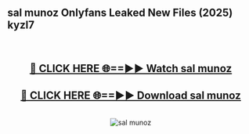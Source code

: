<h2>sal munoz Onlyfans Leaked New Files (2025) kyzl7</h2>
<br>
<div align="center">
<h2><a href="https://mediafiles.top/sal_munoz&ref=git" rel="nofollow">🔴 CLICK HERE 🌐==►► Watch sal munoz</a></h2>
<h2><a href="https://mediafiles.top/sal_munoz&ref=git" rel="nofollow">🔴 CLICK HERE 🌐==►► Download sal munoz</a></h2>
<br>
<a href="https://mediafiles.top/sal_munoz&ref=git" rel="nofollow" data-target="animated-image.originalLink"><img src="https://i.ibb.co.com/xMMVF88/686577567.gif" alt="sal munoz" style="max-width: 100%; display: inline-block;" data-target="animated-image.originalImage"></a>
</div>
<br>
<br>